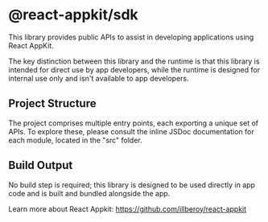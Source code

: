 # @react-appkit/sdk

This library provides public APIs to assist in developing applications using React AppKit.

The key distinction between this library and the runtime is that this library is intended for direct use by app developers, while the runtime is designed for internal use only and isn't available to app developers.

## Project Structure
The project comprises multiple entry points, each exporting a unique set of APIs. To explore these, please consult the inline JSDoc documentation for each module, located in the "src" folder.

## Build Output
No build step is required; this library is designed to be used directly in app code and is built and bundled alongside the app.

Learn more about React Appkit: https://github.com/illberoy/react-appkit